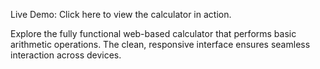 Live Demo: Click here to view the calculator in action.

Explore the fully functional web-based calculator that performs basic arithmetic operations. The clean, responsive interface ensures seamless interaction across devices.
